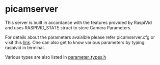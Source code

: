 # picamserver

  This server is built in accordance with the features provided by RaspiVid and uses RASPIVID_STATE struct to store Camera Parameters.

  For details about the parameters avaialble please refer picamserver.cfg or visit this [link](https://github.com/raspberrypi/userland/tree/master/host_applications/linux/apps/raspicam#raspivid).
  One can also get to know various parameters by typing raspivid in terminal.

  Various types are also listed in [parameter_types.h](src/parameter_types.h)
